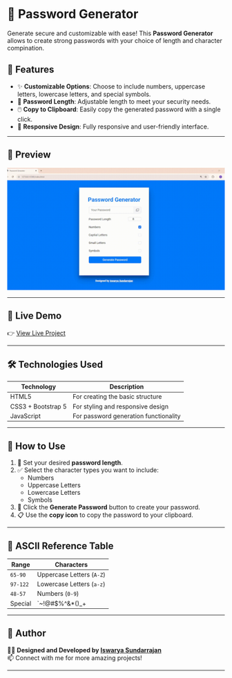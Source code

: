 # 🔐 Password Generator

Generate secure and customizable  with ease! This **Password Generator** allows to create strong passwords with your choice of length and character compination.

## 🌟 Features

- ✨ **Customizable Options**: Choose to include numbers, uppercase letters, lowercase letters, and special symbols.
- 📏 **Password Length**: Adjustable length to meet your security needs.
- 🖱️ **Copy to Clipboard**: Easily copy the generated password with a single click.
- 🎨 **Responsive Design**: Fully responsive and user-friendly interface.

---

## 🎥 Preview

<div>
<img src="./assets/preview.gif" alt="sample gif" width="600px"  />
</div>

---

## 📸 Live Demo

👉 [View Live Project](https://iswarya-s26.github.io/Password-Generator/)

---

## 🛠️ Technologies Used

| **Technology**       | **Description**                          |
|-----------------------|------------------------------------------|
| HTML5                | For creating the basic structure         |
| CSS3 + Bootstrap 5   | For styling and responsive design        |
| JavaScript           | For password generation functionality    |

---

## 🚀 How to Use

1. 🔢 Set your desired **password length**.
2. ✅ Select the character types you want to include:
   - Numbers
   - Uppercase Letters
   - Lowercase Letters
   - Symbols
3. 🔄 Click the **Generate Password** button to create your password.
4. 📋 Use the **copy icon** to copy the password to your clipboard.

---

## 🧩 ASCII Reference Table

| **Range**   | **Characters**            |
|-------------|---------------------------|
| `65-90`     | Uppercase Letters (`A-Z`) |
| `97-122`    | Lowercase Letters (`a-z`) |
| `48-57`     | Numbers (`0-9`)           |
| Special     | `~!@#$%^&*()_+|}{<>*./`   |

---

## 📝 Author

👩‍💻 **Designed and Developed by [Iswarya Sundarrajan](https://www.linkedin.com/in/iswarya26/)**  
📫 Connect with me for more amazing projects!

---

